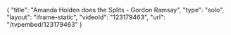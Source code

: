 {
    "title": "Amanda Holden does the Splits - Gordon Ramsay",
    "type": "solo",
    "layout": "iframe-static",
    "videoId": "123179463",
    "url": "\/tvpembed\/123179463"
}
